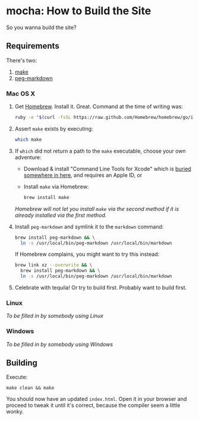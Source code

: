 # mocha: How to Build the Site

So you wanna build the site?

## Requirements

There's two:

1.  [make](http://www.gnu.org/software/make/)
2.  [peg-markdown](https://github.com/jgm/peg-markdown)

### Mac OS X

1.  Get [Homebrew](http://brew.sh).  Install it.  Great.  Command at the time of writing was:

    ```sh
    ruby -e "$(curl -fsSL https://raw.github.com/Homebrew/homebrew/go/install)"
    ```

2.  Assert `make` exists by executing:

    ```sh
    which make
    ```

3.  If `which` did not return a path to the `make` executable, choose your own adventure:  
  
      - Download & install "Command Line Tools for Xcode" which is [buried somewhere in here](https://developer.apple.com/downloads/index.action#), and requires an Apple ID, or
      
      - Install `make` via Homebrew:
    
        ```sh
        brew install make
        ```
  
    *Homebrew will not let you install `make` via the second method if it is already installed via the first method.*

4.  Install `peg-markdown` and symlink it to the `markdown` command:
  
    ```sh
    brew install peg-markdown && \
      ln -s /usr/local/bin/peg-markdown /usr/local/bin/markdown
    ```

    If Homebrew complains, you might want to try this instead:
    
    ```sh
    brew link xz --overwrite && \
      brew install peg-markdown && \
      ln -s /usr/local/bin/peg-markdown /usr/local/bin/markdown
    ``` 
        
5.  Celebrate with tequila!  Or try to build first.  Probably want to build first.

### Linux

*To be filled in by somebody using Linux*

### Windows

*To be filled in by somebody using Windows*

## Building

Execute:

```
make clean && make
```

You should now have an updated `index.html`.  Open it in your browser and proceed to tweak it until it's correct, because the compiler seem a little wonky.

